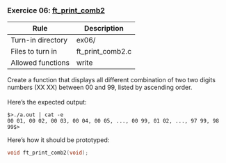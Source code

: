 ### Exercice 06: [ft_print_comb2](https://github.com/silvagomez/42piscine/blob/main/C_00/ex06/ft_print_comb2.c)

| Rule              | Description           |
| ----------------- | --------------------- |
| Turn-in directory | ex06/                 |
| Files to turn in  | ft_print_comb2.c      |
| Allowed functions | write                 |

Create a function that displays all different combination of two two digits numbers
(XX XX) between 00 and 99, listed by ascending order.
<br><br>
Here’s the expected output:
```shell
$>./a.out | cat -e
00 01, 00 02, 00 03, 00 04, 00 05, ..., 00 99, 01 02, ..., 97 99, 98 99$>
```

Here’s how it should be prototyped:
```c
void ft_print_comb2(void);
```

